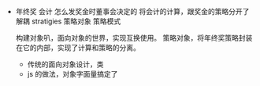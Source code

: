 - 年终奖 会计
  怎么发奖金时董事会决定的
  将会计的计算，跟奖金的策略分开了
  解耦
  stratigies 策略对象 
  策略模式

  构建对象叭，面向对象的世界，实现互换使用。
  策略对象，将年终奖策略封装在它的内部，实现了计算和策略的分离。
  - 传统的面向对象设计，类
  - js 的做法，对象字面量搞定了